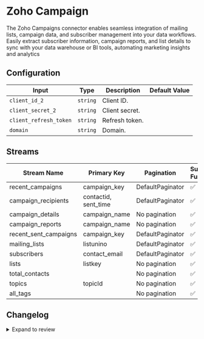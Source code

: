 # Zoho Campaign
The Zoho Campaigns connector enables seamless integration of mailing lists, campaign data, and subscriber management into your data workflows. Easily extract subscriber information, campaign reports, and list details to sync with your data warehouse or BI tools, automating marketing insights and analytics

## Configuration

| Input | Type | Description | Default Value |
|-------|------|-------------|---------------|
| `client_id_2` | `string` | Client ID.  |  |
| `client_secret_2` | `string` | Client secret.  |  |
| `client_refresh_token` | `string` | Refresh token.  |  |
| `domain` | `string` | Domain.  |  |

## Streams
| Stream Name | Primary Key | Pagination | Supports Full Sync | Supports Incremental |
|-------------|-------------|------------|---------------------|----------------------|
| recent_campaigns | campaign_key | DefaultPaginator | ✅ |  ❌  |
| campaign_recipients | contactid, sent_time | DefaultPaginator | ✅ |  ❌  |
| campaign_details | campaign_name | No pagination | ✅ |  ❌  |
| campaign_reports | campaign_name | No pagination | ✅ |  ❌  |
| recent_sent_campaigns | campaign_key | DefaultPaginator | ✅ |  ❌  |
| mailing_lists | listunino | DefaultPaginator | ✅ |  ❌  |
| subscribers | contact_email |  DefaultPaginator | ✅ |  ❌  |
| lists | listkey | No pagination | ✅ |  ❌  |
| total_contacts |  | No pagination | ✅ |  ❌  |
| topics | topicId | No pagination | ✅ |  ❌  |
| all_tags |  | No pagination | ✅ |  ❌  |

## Changelog

<details>
  <summary>Expand to review</summary>

| Version          | Date              | Pull Request | Subject        |
|------------------|-------------------|--------------|----------------|
| 0.0.14 | 2025-03-22 | [56336](https://github.com/airbytehq/airbyte/pull/56336) | Update dependencies |
| 0.0.13 | 2025-03-09 | [55660](https://github.com/airbytehq/airbyte/pull/55660) | Update dependencies |
| 0.0.12 | 2025-03-01 | [55166](https://github.com/airbytehq/airbyte/pull/55166) | Update dependencies |
| 0.0.11 | 2025-02-23 | [54628](https://github.com/airbytehq/airbyte/pull/54628) | Update dependencies |
| 0.0.10 | 2025-02-15 | [54116](https://github.com/airbytehq/airbyte/pull/54116) | Update dependencies |
| 0.0.9 | 2025-02-08 | [53593](https://github.com/airbytehq/airbyte/pull/53593) | Update dependencies |
| 0.0.8 | 2025-02-01 | [53115](https://github.com/airbytehq/airbyte/pull/53115) | Update dependencies |
| 0.0.7 | 2025-01-25 | [52552](https://github.com/airbytehq/airbyte/pull/52552) | Update dependencies |
| 0.0.6 | 2025-01-18 | [51938](https://github.com/airbytehq/airbyte/pull/51938) | Update dependencies |
| 0.0.5 | 2025-01-11 | [51464](https://github.com/airbytehq/airbyte/pull/51464) | Update dependencies |
| 0.0.4 | 2024-12-28 | [50830](https://github.com/airbytehq/airbyte/pull/50830) | Update dependencies |
| 0.0.3 | 2024-12-21 | [50390](https://github.com/airbytehq/airbyte/pull/50390) | Update dependencies |
| 0.0.2 | 2024-12-14 | [49452](https://github.com/airbytehq/airbyte/pull/49452) | Update dependencies |
| 0.0.1 | 2024-10-14 | | Initial release by [@bishalbera](https://github.com/bishalbera) via Connector Builder |

</details>
